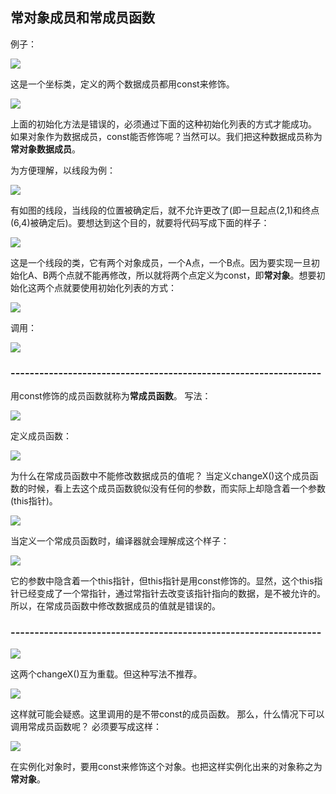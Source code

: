 ## 常对象成员和常成员函数
例子：

![](./图1.png)

这是一个坐标类，定义的两个数据成员都用const来修饰。

![](./图2.png)

上面的初始化方法是错误的，必须通过下面的这种初始化列表的方式才能成功。
如果对象作为数据成员，const能否修饰呢？当然可以。我们把这种数据成员称为**常对象数据成员**。

为方便理解，以线段为例：

![](./图3.png)

有如图的线段，当线段的位置被确定后，就不允许更改了(即一旦起点(2,1)和终点(6,4)被确定后)。要想达到这个目的，就要将代码写成下面的样子：

![](./图4.png)

这是一个线段的类，它有两个对象成员，一个A点，一个B点。因为要实现一旦初始化A、B两个点就不能再修改，所以就将两个点定义为const，即**常对象**。想要初始化这两个点就要使用初始化列表的方式：

![](./图5.png)

调用：

![](./图6.png)

### -----------------------------------------------------------------
用const修饰的成员函数就称为**常成员函数**。
写法：

![](./图7.png)

定义成员函数：

![](./图8.png)

为什么在常成员函数中不能修改数据成员的值呢？
当定义changeX()这个成员函数的时候，看上去这个成员函数貌似没有任何的参数，而实际上却隐含着一个参数(this指针)。

![](./图9.png)

当定义一个常成员函数时，编译器就会理解成这个样子：

![](./图10.png)

它的参数中隐含着一个this指针，但this指针是用const修饰的。显然，这个this指针已经变成了一个常指针，通过常指针去改变该指针指向的数据，是不被允许的。
所以，在常成员函数中修改数据成员的值就是错误的。
### -----------------------------------------------------------------
![](./图11.png)

这两个changeX()互为重载。但这种写法不推荐。

![](./图12.png)

这样就可能会疑惑。这里调用的是不带const的成员函数。
那么，什么情况下可以调用常成员函数呢？
必须要写成这样：

![](./图13.png)

在实例化对象时，要用const来修饰这个对象。也把这样实例化出来的对象称之为**常对象**。